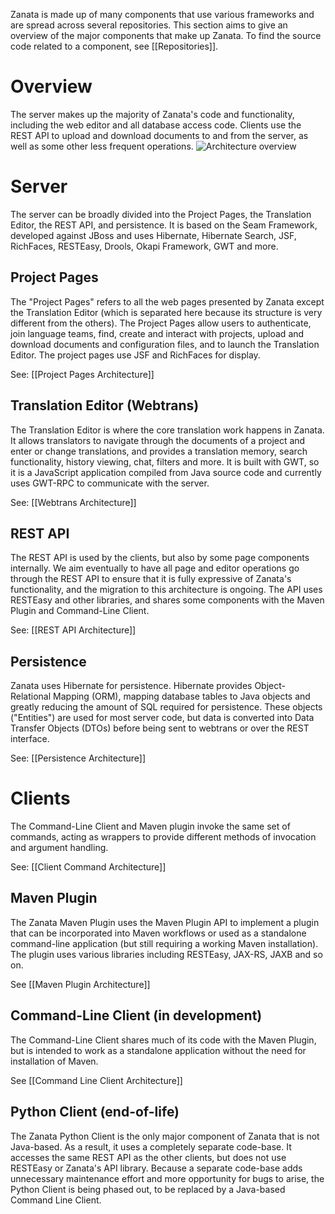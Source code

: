 Zanata is made up of many components that use various frameworks and are spread across several repositories. This section aims to give an overview of the major components that make up Zanata. To find the source code related to a component, see [[Repositories]].

# Overview
The server makes up the majority of Zanata's code and functionality, including the web editor and all database access code. Clients use the REST API to upload and download documents to and from the server, as well as some other less frequent operations.
![Architecture overview](http://zanata.org/images/diagrams/zanata-2.0-architecture-overview.svg)

# Server
The server can be broadly divided into the Project Pages, the Translation Editor, the REST API, and persistence. It is based on the Seam Framework, developed against JBoss and uses Hibernate, Hibernate Search, JSF, RichFaces, RESTEasy, Drools, Okapi Framework, GWT and more.

## Project Pages
The "Project Pages" refers to all the web pages presented by Zanata except the Translation Editor (which is separated here because its structure is very different from the others). The Project Pages allow users to authenticate, join language teams, find, create and interact with projects, upload and download documents and configuration files, and to launch the Translation Editor. The project pages use JSF and RichFaces for display.

See: [[Project Pages Architecture]]

## Translation Editor (Webtrans)
The Translation Editor is where the core translation work happens in Zanata. It allows translators to navigate through the documents of a project and enter or change translations, and provides a translation memory, search functionality, history viewing, chat, filters and more. It is built with GWT, so it is a JavaScript application compiled from Java source code and currently uses GWT-RPC to communicate with the server.

See: [[Webtrans Architecture]]

## REST API
The REST API is used by the clients, but also by some page components internally. We aim eventually to have all page and editor operations go through the REST API to ensure that it is fully expressive of Zanata's functionality, and the migration to this architecture is ongoing. The API uses RESTEasy and other libraries, and shares some components with the Maven Plugin and Command-Line Client.

See: [[REST API Architecture]]

## Persistence
Zanata uses Hibernate for persistence. Hibernate provides Object-Relational Mapping (ORM), mapping database tables to Java objects and greatly reducing the amount of SQL required for persistence. These objects ("Entities") are used for most server code, but data is converted into Data Transfer Objects (DTOs) before being sent to webtrans or over the REST interface.

See: [[Persistence Architecture]]



# Clients

The Command-Line Client and Maven plugin invoke the same set of commands, acting as wrappers to provide different methods of invocation and argument handling.

See: [[Client Command Architecture]]

## Maven Plugin
The Zanata Maven Plugin uses the Maven Plugin API to implement a plugin that can be incorporated into Maven workflows or used as a standalone command-line application (but still requiring a working Maven installation). The plugin uses various libraries including RESTEasy, JAX-RS, JAXB and so on.

See [[Maven Plugin Architecture]]

## Command-Line Client (in development)
The Command-Line Client shares much of its code with the Maven Plugin, but is intended to work as a standalone application without the need for installation of Maven.

See [[Command Line Client Architecture]]

## Python Client (end-of-life)
The Zanata Python Client is the only major component of Zanata that is not Java-based. As a result, it uses a completely separate code-base. It accesses the same REST API as the other clients, but does not use RESTEasy or Zanata's API library. Because a separate code-base adds unnecessary maintenance effort and more opportunity for bugs to arise, the Python Client is being phased out, to be replaced by a Java-based Command Line Client.